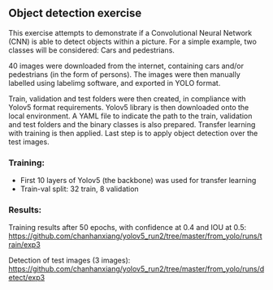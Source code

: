 ## Object detection exercise

This exercise attempts to demonstrate if a Convolutional Neural Network (CNN) is able to detect objects within a picture. For a simple example, two classes will be considered: Cars and pedestrians.

40 images were downloaded from the internet, containing cars and/or pedestrians (in the form of persons). The images were then manually labelled using labelimg software, and exported in YOLO format.

Train, validation and test folders were then created, in compliance with Yolov5 format requirements. Yolov5 library is then downloaded onto the local environment. A YAML file to indicate the path to the train, validation and test folders and the binary classes is also prepared. Transfer learning with training is then applied. Last step is to apply object detection over the test images.

### Training:

- First 10 layers of Yolov5 (the backbone) was used for transfer learning
- Train-val split: 32 train, 8 validation

### Results:

Training results after 50 epochs, with confidence at 0.4 and IOU at 0.5: https://github.com/chanhanxiang/yolov5_run2/tree/master/from_yolo/runs/train/exp3

Detection of test images (3 images): https://github.com/chanhanxiang/yolov5_run2/tree/master/from_yolo/runs/detect/exp3
